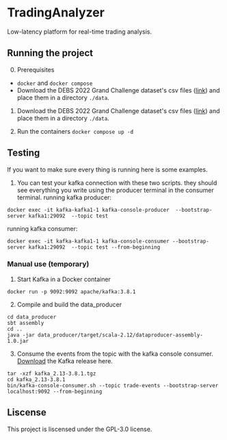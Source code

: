 # TradingAnalyzer

Low-latency platform for real-time trading analysis.

## Running the project

0. Prerequisites

-   `docker` and `docker compose`
-   Download the DEBS 2022 Grand Challenge dataset's csv files ([link](https://zenodo.org/records/6382482)) and place them in a directory `./data`.

1. Download the DEBS 2022 Grand Challenge dataset's csv files ([link](https://zenodo.org/records/6382482)) and place them in a directory `./data`.

2. Run the containers
   `docker compose up -d`

## Testing

If you want to make sure every thing is running here is some examples.

1. You can test your kafka connection with these two scripts. they should see everything you write using the producer terminal in the consumer terminal.
   running kafka producer:

```
docker exec -it kafka-kafka1-1 kafka-console-producer  --bootstrap-server kafka1:29092  --topic test
```

running kafka consumer:

```
docker exec -it kafka-kafka1-1 kafka-console-consumer --bootstrap-server kafka1:29092  --topic test --from-beginning
```

### Manual use (temporary)

1. Start Kafka in a Docker container

`docker run -p 9092:9092 apache/kafka:3.8.1`

2. Compile and build the data_producer

```
cd data_producer
sbt assembly
cd ..
java -jar data_producer/target/scala-2.12/dataproducer-assembly-1.0.jar
```

3. Consume the events from the topic with the kafka console consumer. [Download](https://dlcdn.apache.org/kafka/3.8.1/kafka_2.13-3.8.1.tgz) the Kafka release here.

```
tar -xzf kafka_2.13-3.8.1.tgz
cd kafka_2.13-3.8.1
bin/kafka-console-consumer.sh --topic trade-events --bootstrap-server localhost:9092 --from-beginning
```

## Liscense

This project is liscensed under the GPL-3.0 license.
